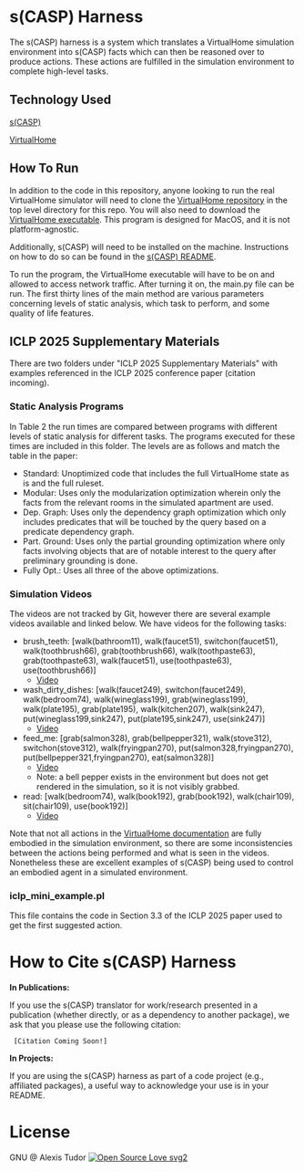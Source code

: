 # s(CASP) Harness
The s(CASP) harness is a system which translates a VirtualHome simulation 
environment into s(CASP) facts which can then be reasoned over to produce 
actions. These actions are fulfilled in the simulation environment to complete
high-level tasks. 

## Technology Used
[s(CASP)](https://gitlab.software.imdea.org/ciao-lang/sCASP)

[VirtualHome](http://virtual-home.org/)

## How To Run
In addition to the code in this repository, anyone looking to run the real 
VirtualHome simulator will need to clone the 
[VirtualHome repository](https://github.com/xavierpuigf/virtualhome) in the top 
level directory for this repo. You will also need to download the [VirtualHome
executable](http://virtual-home.org/documentation/master/get_started/get_started.html#installation).
This program is designed for MacOS, and it is not platform-agnostic. 

Additionally, s(CASP) will need to be installed on the machine. Instructions on
how to do so can be found in the 
[s(CASP) README](https://gitlab.software.imdea.org/ciao-lang/sCASP). 

To run the program, the VirtualHome executable will have to be on and allowed
to access network traffic. After turning it on, the main.py file can be run. The 
first thirty lines of the main method are various parameters concerning levels
of static analysis, which task to perform, and some quality of life features.

## ICLP 2025 Supplementary Materials
There are two folders under "ICLP 2025 Supplementary Materials" with examples
referenced in the ICLP 2025 conference paper (citation incoming).

### Static Analysis Programs
In Table 2 the run times are compared between programs with different levels of 
static analysis for different tasks. The programs executed for these times are 
included in this folder. The levels are as follows and match the table in the 
paper:
- Standard: Unoptimized code that includes the full VirtualHome state as is and
the full ruleset.
- Modular: Uses only the modularization optimization wherein only the facts from
the relevant rooms in the simulated apartment are used.
- Dep. Graph: Uses only the dependency graph optimization which only includes 
predicates that will be touched by the query based on a predicate dependency graph.
- Part. Ground: Uses only the partial grounding optimization where only facts 
involving objects that are of notable interest to the query after preliminary
grounding is done.
- Fully Opt.: Uses all three of the above optimizations.

### Simulation Videos
The videos are not tracked by Git, however there are several example videos 
available and linked below. We have videos for the following tasks:
- brush_teeth: [walk(bathroom11), walk(faucet51), switchon(faucet51), 
walk(toothbrush66), grab(toothbrush66), walk(toothpaste63), grab(toothpaste63),
walk(faucet51), use(toothpaste63), use(toothbrush66)]
  - [Video](https://drive.google.com/file/d/1I0WAXI--dmApuG0Pvdvrf1ZBijFoXR64/view?usp=sharing)
- wash_dirty_dishes: [walk(faucet249), switchon(faucet249), walk(bedroom74), 
walk(wineglass199), grab(wineglass199), walk(plate195), grab(plate195), 
walk(kitchen207), walk(sink247), put(wineglass199,sink247), put(plate195,sink247),
use(sink247)]
  - [Video](https://drive.google.com/file/d/1BlYrmz4TP1cCeAKj9yQj59jKXwuxceF2/view?usp=sharing)
- feed_me: [grab(salmon328), grab(bellpepper321), walk(stove312), 
switchon(stove312), walk(fryingpan270), put(salmon328,fryingpan270), 
put(bellpepper321,fryingpan270), eat(salmon328)]
  - [Video](https://drive.google.com/file/d/1Ul9oX231ZD1hCvM8g27AOqS9hmmTEVg1/view?usp=sharing)
  - Note: a bell pepper exists in the environment but does not get rendered 
  in the simulation, so it is not visibly grabbed.
- read: [walk(bedroom74), walk(book192), grab(book192), walk(chair109), 
sit(chair109), use(book192)]
  - [Video](https://drive.google.com/file/d/1tmflai1FwtvWqSF0YCAjrCKOvV1DKd_d/view?usp=sharing)

Note that not all actions in the 
[VirtualHome documentation](http://virtual-home.org/documentation/master/kb/actions.html)
are fully embodied in the simulation environment, so there are some inconsistencies
between the actions being performed and what is seen in the videos. Nonetheless
these are excellent examples of s(CASP) being used to control an embodied agent
in a simulated environment.

### iclp_mini_example.pl
This file contains the code in Section 3.3 of the ICLP 2025 paper used to get 
the first suggested action.

# How to Cite s(CASP) Harness
**In Publications:**

If you use the s(CASP) translator for work/research presented in a publication 
(whether directly, or as a dependency to another package), we ask that you please 
use the following citation:
     
     [Citation Coming Soon!]
     
**In Projects:**

If you are using the s(CASP) harness as part of a code project (e.g., affiliated packages), 
a useful way to acknowledge your use is in your README.

# License 
GNU @ Alexis Tudor
[![Open Source Love svg2](https://badges.frapsoft.com/os/v2/open-source.svg?v=103)](https://github.com/ellerbrock/open-source-badges/)



